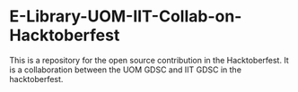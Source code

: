 # E-Library-UOM-IIT-Collab-on-Hacktoberfest
This is a repository for the open source contribution in the Hacktoberfest. It is a collaboration between the UOM GDSC and IIT GDSC in the hacktoberfest.  

